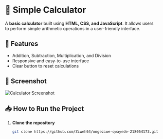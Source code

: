 # 🧮 Simple Calculator

A **basic calculator** built using **HTML, CSS, and JavaScript**. It allows users to perform simple arithmetic operations in a user-friendly interface.

## 🚀 Features
- Addition, Subtraction, Multiplication, and Division
- Responsive and easy-to-use interface
- Clear button to reset calculations

## 📸 Screenshot
![Calculator Screenshot]((https://i.postimg.cc/jSnccCrf/Screenshot-29.png))

## 📥 How to Run the Project
1. **Clone the repository**  
   ```sh
   git clone https://github.com/Ziweh64/ongeziwe-qwayede-218054173.git
